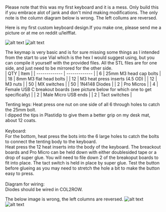 Please note that this was my first keyboard and it is a mess. Only build this if you embrace alot of jank and don't mind making modifications. The only note is the column diagram below is wrong. The left collums are reversed.

Here is my first custom keyboard design.If you make one, please send me a picture or at me on reddit u/leifflat.

![alt text](https://github.com/leafflat/Churri-Handwired-ergo-keyboard/blob/main/IMGS/1b.jpg)
![alt text](https://github.com/leafflat/Churri-Handwired-ergo-keyboard/blob/main/IMGS/2b.jpg)

The keymap is very basic and is for sure missing some things as I intended from the start to use Vial which is the hex I would suggest using, but you can compile it yourself with the provided files.
All the STL files are for one side, and just need to be mirrored for the other side.
<br>
| QTY  | Item |
| ------------- | ------------- |
| 6  | 25mm M3 head cap bolts  |
| 18 | 8mm M3 flat head bolts  |
| 12  | M3 heat press inserts (4.5 OD) |
| 12  | M3 nuts  |
| 50 | MX switches  |
| 50 | 1N4148 Diodes  |
| 2 | Pro Micros  |
| 4  | Female USB C breakout boards (see picture below for which one to get specifically)  |
| 2 | Male Micro USB ends  |
| 2  | Tact switches  |

Tenting legs:
Heat press one nut on one side of all 6 through holes to catch the 25mm bolt.<br>
I dipped the tips in Plastidip to give them a better grip on my desk mat, about 12 coats.<br>
<br>
Keyboard:<br>
For the bottom, heat press the bots into the 6 large holes to catch the bolts to connect the tenting body to the keyboard.<br>
Heat press the 12 heat inserts into the body of the keyboard. The breackout boards and Pro Micro can be held down with either doublesided tape or a drop of super glue. You will need to file down 2 of the breakoput boards to fit into place. The tact switch is held in place by super glue. Test the button before glueing as you may need to stretch the hole a bit to make the button easy to press.<br>
<br>
Diagram for wiring:<br>
Diodes should be wired in COL2ROW.  

The below image is wrong, the left columns are reversed.
![alt text](https://github.com/leafflat/Churri-Handwired-ergo-keyboard/blob/main/IMGS/1a.jpg)<br>
![alt text](https://github.com/leafflat/Churri-Handwired-ergo-keyboard/blob/main/IMGS/2a.jpg)<br>
